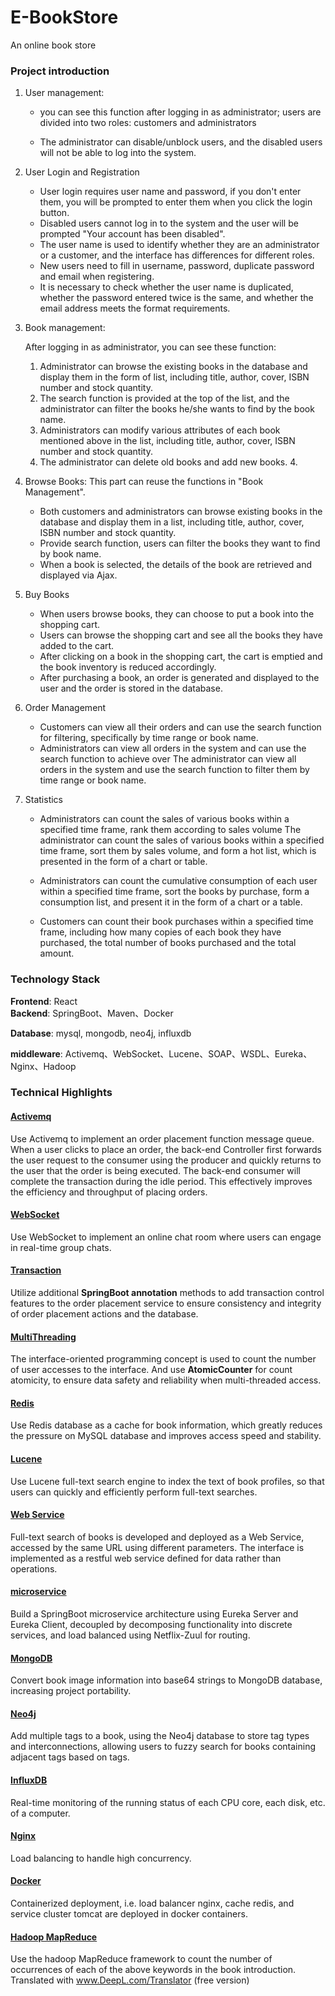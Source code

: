 # E-BookStore

An online book store

### Project introduction 

1. User management: 
   
   - you can see this function after logging in as administrator; users are divided into two roles: customers and administrators
   
   - The administrator can disable/unblock users, and the disabled users will not be able to log into the system. 
   
2. User Login and Registration
   * User login requires user name and password, if you don't enter them, you will be prompted to enter them when you click the login button.
   * Disabled users cannot log in to the system and the user will be prompted "Your account has been disabled". 
   * The user name is used to identify whether they are an administrator or a customer, and the interface has differences for different roles.
   * New users need to fill in username, password, duplicate password and email when registering.
   * It is necessary to check whether the user name is duplicated, whether the password entered twice is the same, and whether the email address meets the format requirements.

3. Book management: 

   After logging in as administrator, you can see these function:

   1. Administrator can browse the existing books in the database and display them in the form of list, including title, author, cover, ISBN number and stock quantity.
   2. The search function is provided at the top of the list, and the administrator can filter the books he/she wants to find by the book name.
   3. Administrators can modify various attributes of each book mentioned above in the list, including title, author, cover, ISBN number and stock quantity.
   4. The administrator can delete old books and add new books. 4.

4. Browse Books: This part can reuse the functions in "Book Management".
   * Both customers and administrators can browse existing books in the database and display them in a list, including title, author, cover, ISBN number and stock quantity.
   * Provide search function, users can filter the books they want to find by book name.
   * When a book is selected, the details of the book are retrieved and displayed via Ajax. 

5. Buy Books
   * When users browse books, they can choose to put a book into the shopping cart.
   * Users can browse the shopping cart and see all the books they have added to the cart.
   * After clicking on a book in the shopping cart, the cart is emptied and the book inventory is reduced accordingly.
   * After purchasing a book, an order is generated and displayed to the user and the order is stored in the database.

6. Order Management
   * Customers can view all their orders and can use the search function for filtering, specifically by time range or book name.
   * Administrators can view all orders in the system and can use the search function to achieve over
     The administrator can view all orders in the system and use the search function to filter them by time range or book name. 

7. Statistics
   * Administrators can count the sales of various books within a specified time frame, rank them according to sales volume
     The administrator can count the sales of various books within a specified time frame, sort them by sales volume, and form a hot list, which is presented in the form of a chart or table.
     
   * Administrators can count the cumulative consumption of each user within a specified time frame, sort the books by purchase, form a consumption list, and present it in the form of a chart or a table.

   * Customers can count their book purchases within a specified time frame, including how many copies of each book they have purchased, the total number of books purchased and the total amount.

     

### Technology Stack

**Frontend**: React </br>
**Backend**: SpringBoot、Maven、Docker </br>

**Database**: mysql, mongodb, neo4j, influxdb</br>

**middleware**: Activemq、WebSocket、Lucene、SOAP、WSDL、Eureka、Nginx、Hadoop</br>

### Technical Highlights

#### [Activemq](https://github.com/echo-xiao9/E-BookStore/tree/main/20210327_bookStoreWeb/hw/hw1)

Use Activemq to implement an order placement function message queue. When a user clicks to place an order, the back-end Controller first forwards the user request to the consumer using the producer and quickly returns to the user that the order is being executed. The back-end consumer will complete the transaction during the idle period. This effectively improves the efficiency and throughput of placing orders.

#### [WebSocket](https://github.com/echo-xiao9/E-BookStore/tree/main/20210327_bookStoreWeb/hw/hw2)

Use WebSocket to implement an online chat room where users can engage in real-time group chats.

#### [Transaction](https://github.com/echo-xiao9/E-BookStore/tree/main/20210327_bookStoreWeb/hw/hw2)

Utilize additional **SpringBoot annotation** methods to add transaction control features to the order placement service to ensure consistency and integrity of order placement actions and the database.

#### [MultiThreading](https://github.com/WilliamX1/bookstore/blob/main/hw/hw3/README.md)

The interface-oriented programming concept is used to count the number of user accesses to the interface. And use **AtomicCounter** for count atomicity, to ensure data safety and reliability when multi-threaded access.

#### [Redis](https://github.com/echo-xiao9/E-BookStore/tree/main/20210327_bookStoreWeb/hw/hw3)

Use Redis database as a cache for book information, which greatly reduces the pressure on MySQL database and improves access speed and stability.

#### [Lucene](https://github.com/echo-xiao9/E-BookStore/tree/main/20210327_bookStoreWeb/hw/hw4)

Use Lucene full-text search engine to index the text of book profiles, so that users can quickly and efficiently perform full-text searches.

#### [Web Service](https://github.com/echo-xiao9/E-BookStore/tree/main/20210327_bookStoreWeb/hw/hw4)

Full-text search of books is developed and deployed as a Web Service, accessed by the same URL using different parameters. The interface is implemented as a restful web service defined for data rather than operations.

#### [microservice](https://github.com/echo-xiao9/E-BookStore/tree/main/20210327_bookStoreWeb/hw/hw5)

Build a SpringBoot microservice architecture using Eureka Server and Eureka Client, decoupled by decomposing functionality into discrete services, and load balanced using Netflix-Zuul for routing.

#### [MongoDB](https://github.com/echo-xiao9/E-BookStore/tree/main/20210327_bookStoreWeb/hw/hw8)

Convert book image information into base64 strings to MongoDB database, increasing project portability.

#### [Neo4j](https://github.com/echo-xiao9/E-BookStore/tree/main/20210327_bookStoreWeb/hw/hw8)

Add multiple tags to a book, using the Neo4j database to store tag types and interconnections, allowing users to fuzzy search for books containing adjacent tags based on tags.

#### [InfluxDB](https://github.com/echo-xiao9/E-BookStore/tree/main/20210327_bookStoreWeb/hw/hw9)

Real-time monitoring of the running status of each CPU core, each disk, etc. of a computer.

#### [Nginx](https://github.com/echo-xiao9/E-BookStore/tree/main/20210327_bookStoreWeb/hw/hw10)

Load balancing to handle high concurrency.

#### [Docker](https://github.com/echo-xiao9/E-BookStore/tree/main/20210327_bookStoreWeb/hw/hw10)

Containerized deployment, i.e. load balancer nginx, cache redis, and service cluster tomcat are deployed in docker containers. 

#### [Hadoop MapReduce](https://github.com/echo-xiao9/E-BookStore/tree/main/20210327_bookStoreWeb/hw/hw11)

Use the hadoop MapReduce framework to count the number of occurrences of each of the above keywords in the book introduction.
 Translated with www.DeepL.com/Translator (free version)
